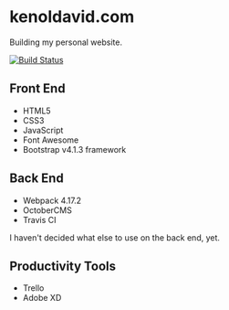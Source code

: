 # kenoldavid.com

Building my personal website.

[![Build Status](https://travis-ci.org/kenoldavid/kenoldavid.com.svg?branch=adding%2Ftravis-ci)](https://travis-ci.org/kenoldavid/kenoldavid.com)

Front End
--
- HTML5
- CSS3
- JavaScript  
- Font Awesome
- Bootstrap v4.1.3 framework

Back End
--
- Webpack 4.17.2
- OctoberCMS
- Travis CI

I haven't decided what else to use on the back end, yet.

Productivity Tools
--
- Trello
- Adobe XD
